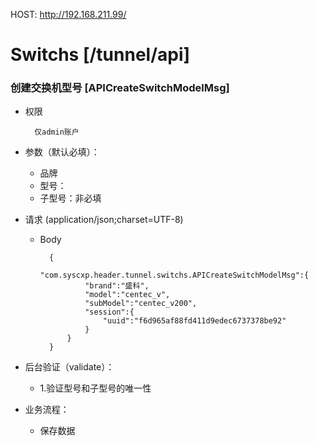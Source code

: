 HOST: http://192.168.211.99/

# Switchs [/tunnel/api]

### 创建交换机型号 [APICreateSwitchModelMsg]

+ 权限
        
        仅admin账户

+ 参数（默认必填）：
    + 品牌
    + 型号：
    + 子型号：非必填

+ 请求 (application/json;charset=UTF-8)

    + Body
    
            {
                "com.syscxp.header.tunnel.switchs.APICreateSwitchModelMsg":{
                    "brand":"盛科",
                    "model":"centec_v",
                    "subModel":"centec_v200",
                    "session":{
                        "uuid":"f6d965af88fd411d9edec6737378be92"
                    }
                }
            }

+ 后台验证（validate）：
    + 1.验证型号和子型号的唯一性

+ 业务流程：
    + 保存数据